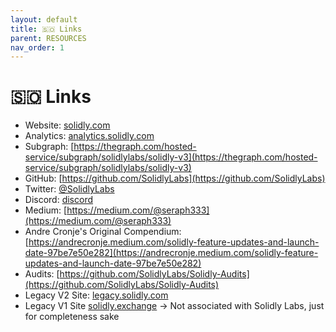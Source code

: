 ```yaml
---
layout: default
title: 🇸🇴 Links
parent: RESOURCES
nav_order: 1
---
```


# 🇸🇴 Links

* Website: [solidly.com](https://solidly.com/)
* Analytics: [analytics.solidly.com](https://analytics.solidly.com)
* Subgraph: [https://thegraph.com/hosted-service/subgraph/solidlylabs/solidly-v3](https://thegraph.com/hosted-service/subgraph/solidlylabs/solidly-v3)
* GitHub: [https://github.com/SolidlyLabs](https://github.com/SolidlyLabs)
* Twitter: [@SolidlyLabs](https://twitter.com/SolidlyLabs)
* Discord: [discord](https://discord.gg/M7gCvhspWd)
* Medium: [https://medium.com/@seraph333](https://medium.com/@seraph333)
* Andre Cronje's Original Compendium: [https://andrecronje.medium.com/solidly-feature-updates-and-launch-date-97be7e50e282](https://andrecronje.medium.com/solidly-feature-updates-and-launch-date-97be7e50e282)
* Audits: [https://github.com/SolidlyLabs/Solidly-Audits](https://github.com/SolidlyLabs/Solidly-Audits)
* Legacy V2 Site: [legacy.solidly.com](https://legacy.solidly.com)
* Legacy V1 Site [solidly.exchange](https://solidly.exchange/) -> Not associated with Solidly Labs, just for completeness sake
